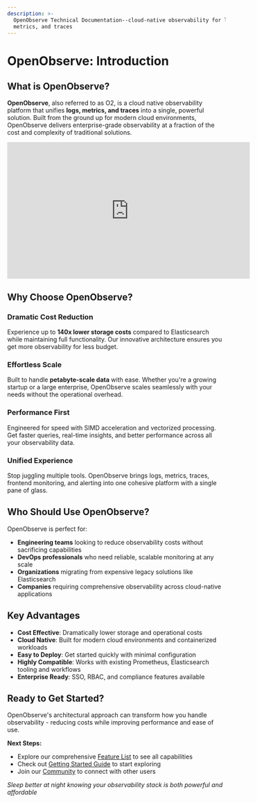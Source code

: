 ```yaml
---
description: >-
  OpenObserve Technical Documentation--cloud-native observability for logs,
  metrics, and traces
---
```

# OpenObserve: Introduction

## What is OpenObserve?

**OpenObserve**, also referred to as O2, is a cloud native observability platform that unifies **logs, metrics, and traces** into a single, powerful solution. Built from the ground up for modern cloud environments, OpenObserve delivers enterprise-grade observability at a fraction of the cost and complexity of traditional solutions.

<iframe width="560" height="315" src="https://www.youtube.com/embed/C0GH5Ox8NnY?si=Xm-tEpbnm-iywGqH" title="YouTube video player" frameborder="0" allow="accelerometer; autoplay; clipboard-write; encrypted-media; gyroscope; picture-in-picture; web-share" referrerpolicy="strict-origin-when-cross-origin" allowfullscreen></iframe>

## Why Choose OpenObserve?

### Dramatic Cost Reduction
Experience up to **140x lower storage costs** compared to Elasticsearch while maintaining full functionality. Our innovative architecture ensures you get more observability for less budget.

### Effortless Scale
Built to handle **petabyte-scale data** with ease. Whether you're a growing startup or a large enterprise, OpenObserve scales seamlessly with your needs without the operational overhead.

### Performance First
Engineered for speed with SIMD acceleration and vectorized processing. Get faster queries, real-time insights, and better performance across all your observability data.

### Unified Experience
Stop juggling multiple tools. OpenObserve brings logs, metrics, traces, frontend monitoring, and alerting into one cohesive platform with a single pane of glass.

## Who Should Use OpenObserve?

OpenObserve is perfect for:

- **Engineering teams** looking to reduce observability costs without sacrificing capabilities
- **DevOps professionals** who need reliable, scalable monitoring at any scale
- **Organizations** migrating from expensive legacy solutions like Elasticsearch
- **Companies** requiring comprehensive observability across cloud-native applications

## Key Advantages

- **Cost Effective**: Dramatically lower storage and operational costs
- **Cloud Native**: Built for modern cloud environments and containerized workloads  
- **Easy to Deploy**: Get started quickly with minimal configuration
- **Highly Compatible**: Works with existing Prometheus, Elasticsearch tooling and workflows
- **Enterprise Ready**: SSO, RBAC, and compliance features available

## Ready to Get Started?

OpenObserve's architectural approach can transform how you handle observability - reducing costs while improving performance and ease of use.

**Next Steps:**

- Explore our comprehensive [Feature List](../docs/features/) to see all capabilities
- Check out [Getting Started Guide](../docs/getting-started/) to start exploring
- Join our [Community](https://github.com/openobserve/openobserve/discussions) to connect with other users

*Sleep better at night knowing your observability stack is both powerful and affordable* 
